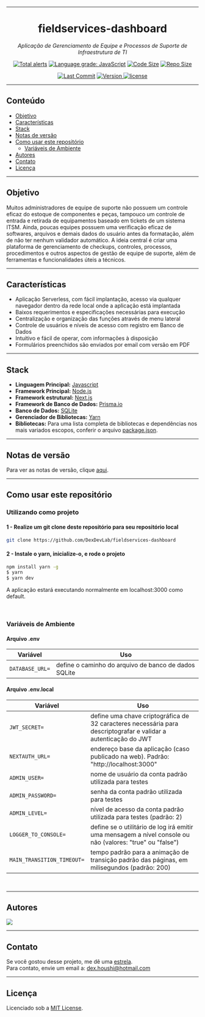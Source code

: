 <hr>
<h1 align="center">fieldservices-dashboard</h1>
<p align=center><i align="center">Aplicação de Gerenciamento de Equipe e Processos de Suporte de Infraestrutura de TI</i></p>
<div align="center">

<a href="">[![Total alerts](https://img.shields.io/lgtm/alerts/g/DexDevLab/fieldservices-dashboard.svg?logo=lgtm&logoWidth=18)](https://lgtm.com/projects/g/DexDevLab/fieldservices-dashboard/alerts/)</a>
<a href="">[![Language grade: JavaScript](https://img.shields.io/lgtm/grade/javascript/g/DexDevLab/fieldservices-dashboard.svg?logo=lgtm&logoWidth=18)](https://lgtm.com/projects/g/DexDevLab/fieldservices-dashboard/context:javascript)</a>
<a href="">[![Code Size](https://img.shields.io/github/languages/code-size/DexDevLab/fieldservices-dashboard)](https://github.com/DexDevLab/fieldservices-dashboard)</a>
<a href="">[![Repo Size](https://img.shields.io/github/repo-size/DexDevLab/fieldservices-dashboard)](https://github.com/DexDevLab/fieldservices-dashboard)</a>

<a href="">[![Last Commit](https://img.shields.io/github/last-commit/DexDevLab/fieldservices-dashboard)](https://github.com/DexDevLab/fieldservices-dashboard/) </a>
<a href="">![Version](https://img.shields.io/badge/version-1.0.0-005bff) </a>
<a href="">[![license](https://img.shields.io/github/license/DexDevLab/fieldservices-dashboard)](https://github.com/DexDevLab/fieldservices-dashboard/LICENSE)</a>

</div>
<hr>

## Conteúdo

- [Objetivo](#objetivo)
- [Características](#características)
- [Stack](#stack)
- [Notas de versão](#notas-de-versão)
- [Como usar este repositório](#como-usar-este-repositório)
  - [Variáveis de Ambiente](#variáveis-de-ambiente)
- [Autores](#autores)
- [Contato](#contato)
- [Licença](#licença)

<hr>

## Objetivo

Muitos administradores de equipe de suporte não possuem um controle eficaz do estoque de componentes e peças, tampouco um controle de entrada e retirada de equipamentos baseado em tickets de um sistema ITSM. Ainda, poucas equipes possuem uma verificação eficaz de softwares, arquivos e demais dados do usuário antes da formatação, além de não ter nenhum validador automático. A ideia central é criar uma plataforma de gerenciamento de checkups, controles, processos, procedimentos e outros aspectos de gestão de equipe de suporte, além de ferramentas e funcionalidades úteis a técnicos.

<hr>

## Características

- Aplicação Serverless, com fácil implantação, acesso via qualquer navegador dentro da rede local onde a aplicação está implantada
- Baixos requerimentos e especificações necessárias para execução
- Centralização e organização das funções através de menu lateral
- Controle de usuários e níveis de acesso com registro em Banco de Dados
- Intuitivo e fácil de operar, com informações à disposição
- Formulários preenchidos são enviados por email com versão em PDF

<hr>

## Stack

- **Linguagem Principal:** [Javascript](https://developer.mozilla.org/pt-BR/docs/Web/JavaScript)
- **Framework Principal:** [Node.js](https://nodejs.org/en/docs/)
- **Framework estrutural:** [Next.js](https://nextjs.org/docs/getting-started)
- **Framework de Banco de Dados:** [Prisma.io](https://www.prisma.io)
- **Banco de Dados:** [SQLite](https://www.sqlite.org/index.html)
- **Gerenciador de Bibliotecas:** [Yarn](https://yarnpkg.com/getting-started)
- **Bibliotecas:** Para uma lista completa de bibliotecas e dependências nos mais variados escopos, conferir o arquivo [package.json](https://github.com/DexDevLab/fieldservices-dashboard/blob/master/package.json).

<hr>

## Notas de versão

Para ver as notas de versão, clique [aqui](https://github.com/DexDevLab/fieldservices-dashboard/blob/master/CHANGELOG.md).

<hr>

## Como usar este repositório

### Utilizando como projeto

#### 1 - Realize um git clone deste repositório para seu repositório local

```bash
git clone https://github.com/DexDevLab/fieldservices-dashboard
```

#### 2 - Instale o yarn, inicialize-o, e rode o projeto

```bash
npm install yarn -g
$ yarn
$ yarn dev
```

A aplicação estará executando normalmente em localhost:3000 como default.

<br>

### Variáveis de Ambiente

#### Arquivo .env

| Variável                 | Uso  |
| ------------------- | -------|
|`DATABASE_URL=`          | define o caminho do arquivo de banco de dados SQLite |

#### Arquivo .env.local

| Variável                 | Uso  |
| ------------------- | -------|
|`JWT_SECRET=`          | define uma chave criptográfica de 32 caracteres necessária para descriptografar e validar a autenticação do JWT |
|`NEXTAUTH_URL=`          | endereço base da aplicação (caso publicado na web). Padrão: "http://localhost:3000" |
|`ADMIN_USER=`          | nome de usuário da conta padrão utilizada para testes |
|`ADMIN_PASSWORD=`       | senha da conta padrão utilizada para testes |
|`ADMIN_LEVEL=`       | nível de acesso da conta padrão utilizada para testes (padrão: 2) |
|`LOGGER_TO_CONSOLE=`       | define se o utilitário de log irá emitir uma mensagem a nível console ou não (valores: "true" ou "false") |
|`MAIN_TRANSITION_TIMEOUT=`  | tempo padrão para a animação de transição padrão das páginas, em milisegundos (padrão: 200) |

<br>

<hr>

## Autores

<a href="https://github.com/DexDevLab/fieldservices-dashboard/graphs/contributors">
  <img src="https://contrib.rocks/image?repo=DexDevLab/fieldservices-dashboard" />
</a>

<hr>

## Contato

Se você gostou desse projeto, me dê uma <a href="https://github.com/DexDevLab/fieldservices-dashboard" data-icon="octicon-star" aria-label="Star DexDevLab/fieldservices-dashboard on GitHub">estrela</a>.
<br>
Para contato, envie um email a: <a href="mailto:dex.houshi@hotmail.com">dex.houshi@hotmail.com</a>

<hr>

## Licença

Licenciado sob a [MIT License](https://github.com/DexDevLab/fieldservices-dashboard/blob/master/LICENSE).
